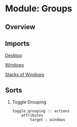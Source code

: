 # Module: Groups

## Overview

## Imports

[Desktop](./desktop.alm.md)

[Windows](./windows.alm.md)

[Stacks of Windows](./stacks_of_windows.alm.md)

## Sorts

1. Toggle Grouping
    ```
    toggle_grouping :: actions
        attributes
            target : windows
    ```
